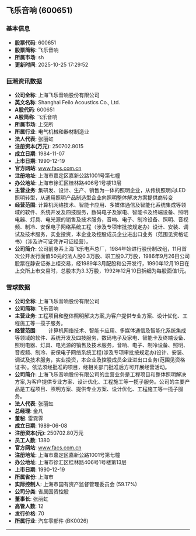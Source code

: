 ## 飞乐音响 (600651)

### 基本信息

- **股票代码**: 600651
- **股票简称**: 飞乐音响
- **所属市场**: sh
- **更新时间**: 2025-10-25 17:29:52

### 巨潮资讯数据

- **公司全称**: 上海飞乐音响股份有限公司
- **英文名称**: Shanghai Feilo Acoustics Co., Ltd.
- **A股代码**: 600651
- **A股简称**: 飞乐音响
- **所属市场**: 上交所
- **所属行业**: 电气机械和器材制造业
- **法人代表**: 张丽虹
- **注册资本(万元)**: 250702.8015
- **成立日期**: 1984-11-07
- **上市日期**: 1990-12-19
- **官方网站**: www.facs.com.cn
- **注册地址**: 上海市嘉定区嘉新公路1001号第七幢
- **办公地址**: 上海市徐汇区桂林路406号1号楼13层
- **主营业务**: 集研发、设计、生产、销售为一体的照明企业，从传统照明向LED照明转型，从通用照明产品制造型企业向照明整体解决方案提供商转变
- **经营范围**: 计算机网络技术、智能卡应用、多媒体通信及智能化系统集成等领域的软件、系统开发及四技服务，数码电子及家电、智能卡及终端设备、照明电器、灯具、电光源的销售及技术服务，音响、电子、制冷设备、照明、音视频、制冷、安保电子网络系统工程（涉及专项审批按规定办）设计、安装、调试及技术服务，实业投资，本企业及控股成员企业进出口业务（范围见资格证书）（涉及许可证凭许可证经营）。
- **公司简介**: 公司前身系上海飞乐电声总厂，1984年始进行股份制改组，11月首次公开发行面值50元的法人股0.3万股、职工股0.7万股，1986年9月26日公司股票在静安证券上柜交易，经1989年3月配股和公开发行，1990年12月19日在上交所上市交易时，总股本为3.3万股，1992年12月10日拆细为每股面值1元。

### 雪球数据

- **公司全称**: 上海飞乐音响股份有限公司
- **公司简称**: 飞乐音响
- **主营业务**: 工程项目和整体照明解决方案,为客户提供专业方案、设计优化、工程施工等一揽子服务。
- **经营范围**: 　　计算机网络技术、智能卡应用、多媒体通信及智能化系统集成等领域的软件、系统开发及四技服务，数码电子及家电、智能卡及终端设备、照明电器、灯具、电光源的销售及技术服务，音响、电子、制冷设备、照明、音视频、制冷、安保电子网络系统工程(涉及专项审批按规定办)设计、安装、调试及技术服务，实业投资，本企业及控股成员企业进出口业务(范围见资格证书)。依法须经批准的项目，经相关部门批准后方可开展经营活动。
- **公司简介**: 上海飞乐音响股份有限公司的主营业务是工程项目和整体照明解决方案,为客户提供专业方案、设计优化、工程施工等一揽子服务。公司的主要产品是工程项目、照明方案、提供专业方案、设计优化、工程施工等一揽子服务。
- **法人代表**: 张丽虹
- **总经理**: 金凡
- **董秘**: 雷霓霁
- **成立日期**: 1989-06-08
- **注册资本(元)**: 250702.80万元
- **员工人数**: 1380
- **官方网站**: www.facs.com.cn
- **注册地址**: 上海市嘉定区嘉新公路1001号第七幢
- **办公地址**: 上海市徐汇区桂林路406号1号楼第13层
- **上市日期**: 1990-12-19
- **所属省份**: 上海市
- **实际控制人**: 上海市国有资产监督管理委员会 (59.17%)
- **公司分类**: 省属国资控股
- **董事长**: 张丽虹
- **高管人数**: 12
- **发行价格**: 70
- **所属行业**: 汽车零部件 (BK0026)

---